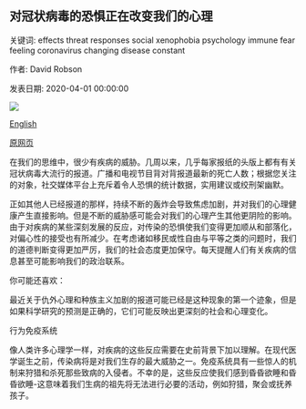 ## 对冠状病毒的恐惧正在改变我们的心理

关键词: effects threat responses social xenophobia psychology immune fear feeling coronavirus changing disease constant

作者: David Robson

发表日期: 2020-04-01 00:00:00

![](https://ichef.bbci.co.uk/wwfeatures/live/624_351/images/live/p0/88/cg/p088cgfp.jpg)

[English](The%20fear%20of%20coronavirus%20is%20changing%20our%20psychology.md)

[原网页](https://www.bbc.com/future/article/20200401-covid-19-how-fear-of-coronavirus-is-changing-our-psychology)

在我们的思维中，很少有疾病的威胁。几周以来，几乎每家报纸的头版上都有有关冠状病毒大流行的报道。广播和电视节目背对背报道最新的死亡人数；根据您关注的对象，社交媒体平台上充斥着令人恐惧的统计数据，实用建议或绞刑架幽默。

正如其他人已经报道的那样，持续不断的轰炸会导致焦虑加剧，并对我们的心理健康产生直接影响。但是不断的威胁感可能会对我们的心理产生其他更阴险的影响。由于对疾病的某些深刻发展的反应，对传染的恐惧使我们变得更加顺从和部落化，对偏心性的接受也有所减少。在考虑诸如移民或性自由与平等之类的问题时，我们的道德判断变得更加严厉，我们的社会态度更加保守。每天提醒人们有关疾病的信息甚至可能影响我们的政治联系。

你可能还喜欢：

最近关于仇外心理和种族主义加剧的报道可能已经是这种现象的第一个迹象，但是如果科学研究的预测是正确的，它们可能反映出更深刻的社会和心理变化。

行为免疫系统

像人类许多心理学一样，对疾病的这些反应需要在史前背景下加以理解。在现代医学诞生之前，传染病将是对我们生存的最大威胁之一。免疫系统具有一些惊人的机制来狩猎和杀死那些致病的入侵者。不幸的是，这些反应使我们感到昏昏欲睡和昏昏欲睡-这意味着我们生病的祖先将无法进行必要的活动，例如狩猎，聚会或抚养孩子。